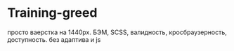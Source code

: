 # Training-greed
просто ваерстка на 1440px. БЭМ, SCSS, валидность, кросбраузерность, доступность. без адаптива и js
